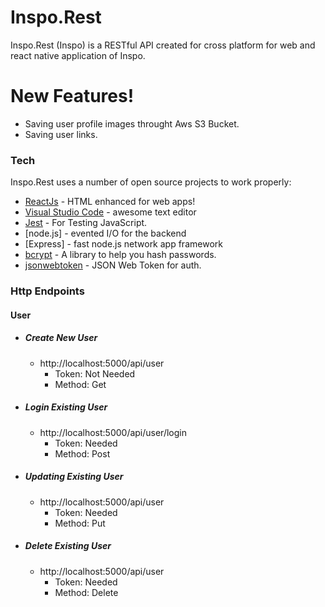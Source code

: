 # Inspo.Rest

Inspo.Rest (Inspo) is a RESTful API created for cross platform for web and react native application of Inspo.

# New Features!

  - Saving user profile images throught Aws S3 Bucket. 
  - Saving user links.


### Tech

Inspo.Rest uses a number of open source projects to work properly:

* [ReactJs](https://reactjs.org/) - HTML enhanced for web apps!
* [Visual Studio Code](https://code.visualstudio.com/) - awesome text editor
* [Jest](https://jestjs.io/en/) - For Testing JavaScript.
* [node.js] - evented I/O for the backend
* [Express] - fast node.js network app framework
* [bcrypt](https://www.npmjs.com/package/bcrypt) - A library to help you hash passwords.
* [jsonwebtoken](https://tools.ietf.org/html/rfc7519) - JSON Web Token for auth.


### Http Endpoints

#### User

* ##### Create New User 
    * http://localhost:5000/api/user
        * Token: Not Needed
        * Method: Get
        
* ##### Login Existing User
    * http://localhost:5000/api/user/login
        * Token: Needed
        * Method: Post

* ##### Updating Existing User
    * http://localhost:5000/api/user
        * Token: Needed
        * Method: Put

* ##### Delete Existing User
    * http://localhost:5000/api/user
        * Token: Needed
        * Method: Delete



